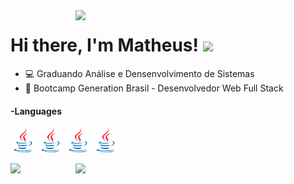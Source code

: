 <img align="right" width="400px" src="https://github.com/MatheusSCaetano/MatheusSCaetano/blob/main/blackpanther.gif">


# Hi there, I'm Matheus! <img src="https://raw.githubusercontent.com/MartinHeinz/MartinHeinz/master/wave.gif" width="30px">
- 💻 Graduando Análise e Densenvolvimento de Sistemas
- 🚀 Bootcamp Generation Brasil - Desenvolvedor Web Full Stack 

 <h4></b>-Languages</b></h4>
 <p>
<img width="40px" src="https://github.com/devicons/devicon/blob/master/icons/java/java-original.svg"/>
<img width="40px" src="https://github.com/devicons/devicon/blob/master/icons/java/java-original.svg"/> 
<img width="40px" src="https://github.com/devicons/devicon/blob/master/icons/java/java-original.svg"/> 
<img width="40px" src="https://github.com/devicons/devicon/blob/master/icons/java/java-original.svg"/>
<p>
 <img align="left" heigth="800px" src="https://github-readme-stats.vercel.app/api/top-langs/?username=MatheusSCaetano&hide=html,css&layout=compact&theme=vision-friendly-dark" />
 <img align="right" width="400px" src="https://github-readme-stats.vercel.app/api?username=MatheusSCaetano&show_icons=true,css&layout=compact&theme=vision-friendly-dark" />
